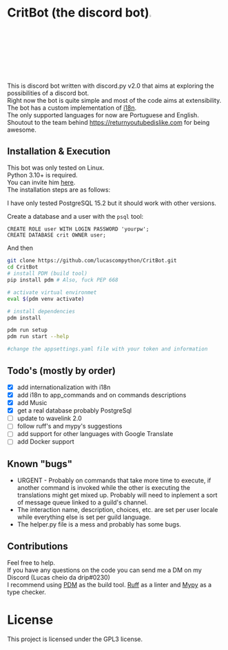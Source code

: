 # CritBot (the discord bot)<img src="https://cdn.discordapp.com/attachments/628637327878520872/1017256259138900030/unknown.png" width="3.5%" heigth="3.5%"/>

This is discord bot written with discord.py v2.0 that aims at exploring the possibilities of a discord bot.  
Right now the bot is quite simple and most of the code aims at extensibility.  
The bot has a custom implementation of [i18n](i18n/).  
The only supported languages for now are Portuguese and English.  
Shoutout to the team behind <https://returnyoutubedislike.com> for being awesome.

## Installation & Execution

This bot was only tested on Linux.  
Python 3.10+ is required.  
You can invite him [here](https://discord.com/api/oauth2/authorize?client_id=931322447117053972&permissions=8&scope=bot).  
The installation steps are as follows:

I have only tested PostgreSQL 15.2 but it should work with other versions.

Create a database and a user with the `psql` tool:

```pgsql
CREATE ROLE user WITH LOGIN PASSWORD 'yourpw';
CREATE DATABASE crit OWNER user;
```

And then

```bash
git clone https://github.com/lucascompython/CritBot.git
cd CritBot
# install PDM (build tool)
pip install pdm # Also, fuck PEP 668

# activate virtual environmet
eval $(pdm venv activate)

# install dependencies
pdm install

pdm run setup
pdm run start --help

#change the appsettings.yaml file with your token and information
```

## Todo's (mostly by order)

- [X] add internationalization with i18n
- [X] add i18n to app_commands and on commands descriptions
- [X] add Music
- [X] get a real database probably PostgreSql
- [ ] update to wavelink 2.0
- [ ] follow ruff's and mypy's suggestions
- [ ] add support for other languages with Google Translate
- [ ] add Docker support

## Known "bugs"

- URGENT - Probably on commands that take more time to execute, if another command is invoked while the other is executing the translations might get mixed up. Probably will need to inplement a sort of message queue linked to a guild's channel.  
- The interaction name, description, choices, etc. are set per user locale while everything else is set per guild language.
- The helper.py file is a mess and probably has some bugs.

## Contributions

Feel free to help.  
If you have any questions on the code you can send me a DM on my Discord (Lucas cheio da drip#0230)  
I recommend using [PDM](https://pdm.fming.dev/) as the build tool. [Ruff](https://beta.ruff.rs/docs/) as a linter and [Mypy](https://mypy.readthedocs.io/en/stable/) as a type checker.

# License

This project is licensed under the GPL3 license.
